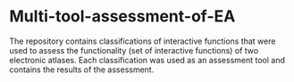 # Multi-tool-assessment-of-EA
The repository contains classifications of interactive functions that were used to assess the functionality (set of interactive functions) of two electronic atlases. Each classification was used as an assessment tool and contains the results of the assessment.
